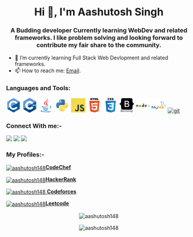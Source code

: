 

<h1 align="center">Hi 👋, I'm Aashutosh Singh</h1>

<h3 align="center">A Budding developer Currently learning WebDev and related frameworks. I like problem solving and looking forward to contribute my fair share to the community.</h3>



- 🌱 I’m currently learning Full Stack Web Devlopment and related frameworks.
- 📫 How to reach me: [Email](ashutoshsingh468847@gmail.com).



<h3 align="left">Languages and Tools:</h3>
<p align="left">
  <a href="https://www.cprogramming.com/" target="_blank" rel="noreferrer"><img src="https://raw.githubusercontent.com/devicons/devicon/master/icons/c/c-original.svg" alt="c" width="40" height="40" /></a>
  <a href="https://www.w3schools.com/cpp/" target="_blank" rel="noreferrer"><img src="https://raw.githubusercontent.com/devicons/devicon/master/icons/cplusplus/cplusplus-original.svg" alt="cplusplus" width="40" height="40" /></a>
  <a href="https://www.java.com" target="_blank" rel="noreferrer"><img src="https://raw.githubusercontent.com/devicons/devicon/master/icons/java/java-original.svg" alt="java" width="40" height="40" /></a>
  <a href="https://www.python.org" target="_blank" rel="noreferrer"><img src="https://raw.githubusercontent.com/devicons/devicon/master/icons/python/python-original.svg" alt="python" width="40" height="40" /></a>
  <a href="https://developer.mozilla.org/en-US/docs/Web/JavaScript" target="_blank" rel="noreferrer"><img src="https://raw.githubusercontent.com/devicons/devicon/master/icons/javascript/javascript-original.svg" alt="javascript" width="40" height="40" /></a>
  <a href="https://www.w3schools.com/html/" target="_blank" rel="noreferrer"><img src="https://raw.githubusercontent.com/devicons/devicon/master/icons/html5/html5-original-wordmark.svg" alt="html5" width="40" height="40" /></a>
  <a href="https://www.w3schools.com/css/" target="_blank" rel="noreferrer"><img src="https://raw.githubusercontent.com/devicons/devicon/master/icons/css3/css3-original-wordmark.svg" alt="css3" width="40" height="40" /></a>
    <a href="https://getbootstrap.com" target="_blank" rel="noreferrer"><img src="https://raw.githubusercontent.com/devicons/devicon/master/icons/bootstrap/bootstrap-plain-wordmark.svg" alt="bootstrap" width="40" height="40" /></a>
  <a href="https://nodejs.org" target="_blank" rel="noreferrer"><img src="https://raw.githubusercontent.com/devicons/devicon/master/icons/nodejs/nodejs-original-wordmark.svg" alt="nodejs" width="40" height="40" /></a>
<a href="https://www.mysql.com/" target="_blank" rel="noreferrer"><img src="https://raw.githubusercontent.com/devicons/devicon/master/icons/mysql/mysql-original-wordmark.svg" alt="mysql" width="40" height="40" /></a>
  <a href="https://git-scm.com/" target="_blank" rel="noreferrer"><img src="https://www.vectorlogo.zone/logos/git-scm/git-scm-icon.svg" alt="git" width="40" height="40" /></a>
</p>

<h3 align="left">Connect With me:-</h3>
<p align="left">

  <div> <a href="https://twitter.com/aashutosh148" target="_blank"><img src="https://img.shields.io/badge/Twitter-1DA1F2?style=for-the-badge&logo=twitter&logoColor=white" target="_blank"></a>
<a href="https://www.linkedin.com/in/aashutosh148" target="_blank"><img src="https://img.shields.io/badge/LinkedIn-0077B5?style=for-the-badge&logo=linkedin&logoColor=white" target="_blank"></a>
<a href="https://github.com/aashutosh148" target="_blank"><img src="https://img.shields.io/badge/GitHub-100000?style=for-the-badge&logo=github&logoColor=white" target="_blank"></a>
</div>
</p>
<h3 align="left">My Profiles:-</h3>
<p align="left">

  <a href="https://www.codechef.com/users/aashutosh148" target="blank"><img align="center" src="https://avatars.githubusercontent.com/u/11960354?v=4" alt="aashutosh148" height="30" width="40" />**CodeChef**</a>

  <a href="https://www.hackerrank.com/aashutosh148" target="blank"><img align="center" src="https://raw.githubusercontent.com/rahuldkjain/github-profile-readme-generator/master/src/images/icons/Social/hackerrank.svg" alt="aashutosh148" height="30" width="40" />**HackerRank**</a>

  <a href="https://codeforces.com/profile/aashutosh148" target="blank"><img align="center" src="https://raw.githubusercontent.com/rahuldkjain/github-profile-readme-generator/master/src/images/icons/Social/codeforces.svg" alt="aashutosh148" height="30" width="40" />  **Codeforces**  </a>

  <a href="https://www.leetcode.com/aashutosh148" target="blank">  <img align="center" src="https://raw.githubusercontent.com/rahuldkjain/github-profile-readme-generator/master/src/images/icons/Social/leet-code.svg" alt="aashutosh148" height="30" width="40" />**Leetcode**  </a>
</p>


<p align="center">
  <img align="center" src="https://github-readme-stats.vercel.app/api/top-langs?username=aashutosh148&show_icons=true&locale=en&layout=compact" alt="aashutosh148" />
</p>

<p align="center">
  <img align="center" src="https://github-readme-streak-stats.herokuapp.com/?user=aashutosh148&" alt="aashutosh148" />
</p>
